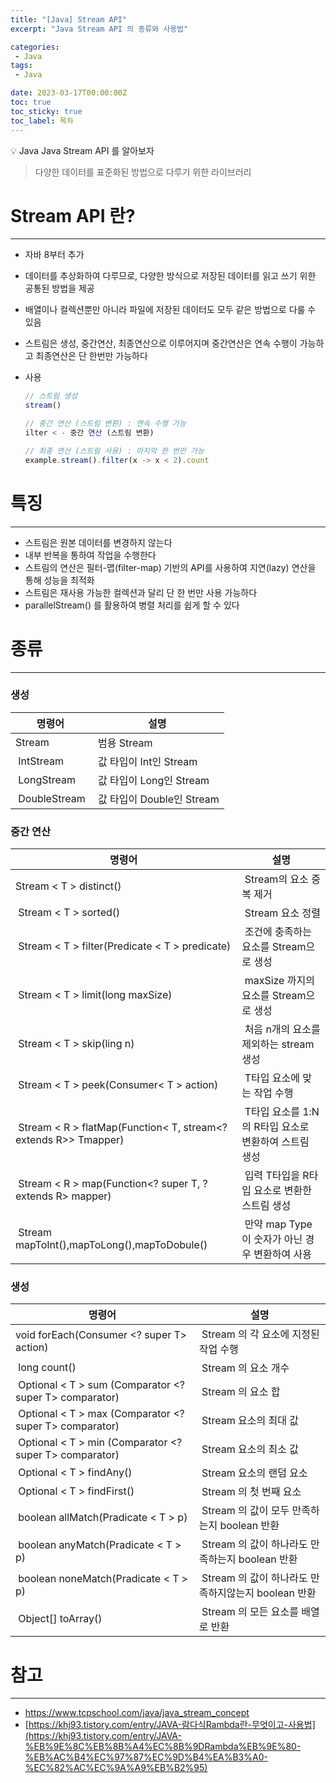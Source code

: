 ```yaml
---
title: "[Java] Stream API"
excerpt: "Java Stream API 의 종류와 사용법"

categories:
 - Java
tags:
 - Java

date: 2023-03-17T00:00:00Z
toc: true
toc_sticky: true
toc_label: 목차
---
```

<aside>
💡 Java Java Stream API 를 알아보자
</aside>

> 다양한 데이터를 표준화된 방법으로 다루기 위한 라이브러리

# **Stream API** 란?

---

- 자바 8부터 추가
- 데이터를 추상화하여 다루므로, 다양한 방식으로 저장된 데이터를 읽고 쓰기 위한 공통된 방법을 제공
- 배열이나 컬렉션뿐만 아니라 파일에 저장된 데이터도 모두 같은 방법으로 다룰 수 있음
- 스트림은 생성, 중간연산, 최종연산으로 이루어지며 중간연산은 연속 수행이 가능하고 최종연산은 단 한번만 가능하다
- 사용

    ```jsx
    // 스트림 생성
    stream()

    // 중간 연산 (스트림 변환) : 연속 수행 가능
    ilter < - 중간 연산 (스트림 변환)

    // 최종 연산 (스트림 사용) : 마지막 한 번만 가능
    example.stream().filter(x -> x < 2).count
    ```


# 특징

---

- 스트림은 원본 데이터를 변경하지 않는다
- 내부 반복을 통하여 작업을 수행한다
- 스트림의 연산은 필터-맵(filter-map) 기반의 API를 사용하여 지연(lazy) 연산을 통해 성능을 최적화
- 스트림은 재사용 가능한 컬렉션과 달리 단 한 번만 사용 가능하다
- parallelStream() 를 활용하여 병렬 처리를 쉽게 할 수 있다

# 종류

---

### 생성

| 명령어 | 설명 |
| --- | --- |
| Stream <T> |  범용 Stream  |
|  IntStream |  값 타입이 Int인 Stream |
|  LongStream |  값 타입이 Long인 Stream |
|  DoubleStream |  값 타입이 Double인 Stream |

### 중간 연산

| 명령어 | 설명 |
| --- | --- |
| Stream < T > distinct() |  Stream의 요소 중복 제거 |
|  Stream < T > sorted()  |  Stream 요소 정렬 |
|  Stream < T > filter(Predicate < T > predicate) |  조건에 충족하는 요소를 Stream으로 생성 |
|  Stream < T > limit(long maxSize) |  maxSize 까지의 요소를 Stream으로 생성 |
|  Stream < T > skip(ling n) |  처음 n개의 요소를 제외하는 stream 생성 |
|  Stream < T > peek(Consumer< T > action) |  T타입 요소에 맞는 작업 수행 |
|  Stream < R > flatMap(Function< T, stream<? extends R>> Tmapper) |  T타입 요소를 1:N의 R타입 요소로 변환하여 스트림 생성 |
|  Stream < R > map(Function<? super T, ? extends R> mapper) |  입력 T타입을 R타입 요소로 변환한 스트림 생성 |
|  Stream mapToInt(),mapToLong(),mapToDobule() |  만약 map Type이 숫자가 아닌 경우 변환하여 사용 |

### 생성

| 명령어 | 설명 |
| --- | --- |
| void forEach(Consumer <? super T> action) |  Stream 의 각 요소에 지정된 작업 수행 |
|  long count() |  Stream 의 요소 개수 |
|  Optional < T > sum (Comparator <? super T> comparator) |  Stream 의 요소 합 |
|  Optional < T > max (Comparator <? super T> comparator) |  Stream 요소의 최대 값 |
|  Optional < T > min (Comparator <? super T> comparator) |  Stream 요소의 최소 값 |
|  Optional < T > findAny() |  Stream 요소의 랜덤 요소 |
|  Optional < T > findFirst() |  Stream 의 첫 번째 요소 |
|  boolean allMatch(Pradicate < T > p) |  Stream 의 값이 모두 만족하는지 boolean 반환 |
|  boolean anyMatch(Pradicate < T > p) |  Stream 의 값이 하나라도 만족하는지 boolean 반환 |
|  boolean noneMatch(Pradicate < T > p) |  Stream 의 값이 하나라도 만족하지않는지 boolean 반환  |
|  Object[] toArray() |  Stream 의 모든 요소를 배열로 반환 |

# 참고

---

- https://www.tcpschool.com/java/java_stream_concept
- [https://khj93.tistory.com/entry/JAVA-람다식Rambda란-무엇이고-사용법](https://khj93.tistory.com/entry/JAVA-%EB%9E%8C%EB%8B%A4%EC%8B%9DRambda%EB%9E%80-%EB%AC%B4%EC%97%87%EC%9D%B4%EA%B3%A0-%EC%82%AC%EC%9A%A9%EB%B2%95)
